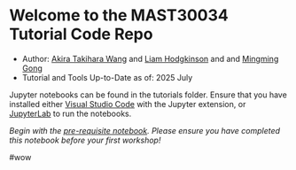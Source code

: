 # Welcome to the MAST30034 Tutorial Code Repo
- Author: [Akira Takihara Wang](https://github.com/VoLKyyyOG) and [Liam Hodgkinson](http://www.liamhodgkinson.com) and and [Mingming Gong](https://mingming-gong.github.io/)
- Tutorial and Tools Up-to-Date as of: 2025 July

Jupyter notebooks can be found in the tutorials folder. Ensure that you have installed either [Visual Studio Code](https://code.visualstudio.com/) with the Jupyter extension, or [JupyterLab](https://jupyterlab.readthedocs.io/) to run the notebooks.

*Begin with the [pre-requisite notebook](https://github.com/mingming-gong/MAST30034_Python/blob/main/tutorials/Python_PreReq_Notebook.ipynb). Please ensure you have completed this notebook before your first workshop!*

#wow